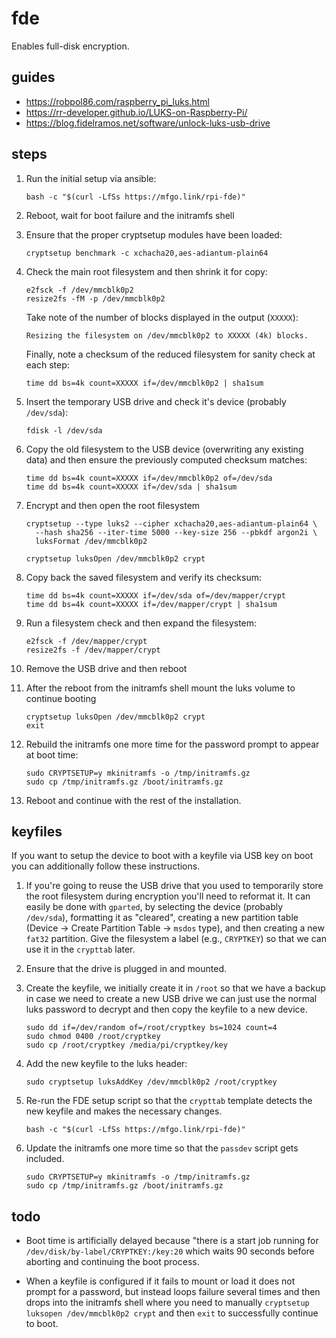 # fde

Enables full-disk encryption.

## guides

- https://robpol86.com/raspberry_pi_luks.html
- https://rr-developer.github.io/LUKS-on-Raspberry-Pi/
- https://blog.fidelramos.net/software/unlock-luks-usb-drive

## steps

1. Run the initial setup via ansible:

   ```shell
   bash -c "$(curl -LfSs https://mfgo.link/rpi-fde)"
   ```

2. Reboot, wait for boot failure and the initramfs shell

3. Ensure that the proper cryptsetup modules have been loaded:

   ```shell
   cryptsetup benchmark -c xchacha20,aes-adiantum-plain64
   ```

4. Check the main root filesystem and then shrink it for copy:

   ```shell
   e2fsck -f /dev/mmcblk0p2
   resize2fs -fM -p /dev/mmcblk0p2
   ```

   Take note of the number of blocks displayed in the output (`XXXXX`):

   ```
   Resizing the filesystem on /dev/mmcblk0p2 to XXXXX (4k) blocks.
   ```

   Finally, note a checksum of the reduced filesystem for sanity check at each
   step:

   ```shell
   time dd bs=4k count=XXXXX if=/dev/mmcblk0p2 | sha1sum
   ```

5. Insert the temporary USB drive and check it's device (probably `/dev/sda`):

   ```shell
   fdisk -l /dev/sda
   ```

6. Copy the old filesystem to the USB device (overwriting any existing data)
   and then ensure the previously computed checksum matches:

   ```shell
   time dd bs=4k count=XXXXX if=/dev/mmcblk0p2 of=/dev/sda
   time dd bs=4k count=XXXXX if=/dev/sda | sha1sum
   ```

7. Encrypt and then open the root filesystem

   ```shell
   cryptsetup --type luks2 --cipher xchacha20,aes-adiantum-plain64 \
     --hash sha256 --iter-time 5000 --key-size 256 --pbkdf argon2i \
     luksFormat /dev/mmcblk0p2
   ```

   ```shell
   cryptsetup luksOpen /dev/mmcblk0p2 crypt
   ```

8. Copy back the saved filesystem and verify its checksum:

   ```shell
   time dd bs=4k count=XXXXX if=/dev/sda of=/dev/mapper/crypt
   time dd bs=4k count=XXXXX if=/dev/mapper/crypt | sha1sum
   ```

9. Run a filesystem check and then expand the filesystem:

   ```shell
   e2fsck -f /dev/mapper/crypt
   resize2fs -f /dev/mapper/crypt
   ```

10. Remove the USB drive and then reboot

11. After the reboot from the initramfs shell mount the luks volume to
    continue booting

    ```shell
    cryptsetup luksOpen /dev/mmcblk0p2 crypt
    exit
    ```

12. Rebuild the initramfs one more time for the password prompt to appear at
    boot time:

    ```shell
    sudo CRYPTSETUP=y mkinitramfs -o /tmp/initramfs.gz
    sudo cp /tmp/initramfs.gz /boot/initramfs.gz
    ```

13. Reboot and continue with the rest of the installation.

## keyfiles

If you want to setup the device to boot with a keyfile via USB key on boot
you can additionally follow these instructions.

1. If you're going to reuse the USB drive that you used to temporarily store
   the root filesystem during encryption you'll need to reformat it. It can
   easily be done with `gparted`, by selecting the device (probably `/dev/sda`),
   formatting it as "cleared", creating a new partition table (Device -> Create
   Partition Table -> `msdos` type), and then creating a new `fat32` partition.
   Give the filesystem a label (e.g., `CRYPTKEY`) so that we can use it in the
   `crypttab` later.

2. Ensure that the drive is plugged in and mounted.

3. Create the keyfile, we initially create it in `/root` so that we have a
   backup in case we need to create a new USB drive we can just use the normal
   luks password to decrypt and then copy the keyfile to a new device.

   ```shell
   sudo dd if=/dev/random of=/root/cryptkey bs=1024 count=4
   sudo chmod 0400 /root/cryptkey
   sudo cp /root/cryptkey /media/pi/cryptkey/key
   ```

4. Add the new keyfile to the luks header:

   ```shell
   sudo cryptsetup luksAddKey /dev/mmcblk0p2 /root/cryptkey
   ```

5. Re-run the FDE setup script so that the `crypttab` template detects the new
   keyfile and makes the necessary changes.

   ```shell
   bash -c "$(curl -LfSs https://mfgo.link/rpi-fde)"
   ```

6. Update the initramfs one more time so that the `passdev` script gets
   included.

   ```shell
   sudo CRYPTSETUP=y mkinitramfs -o /tmp/initramfs.gz
   sudo cp /tmp/initramfs.gz /boot/initramfs.gz
   ```

## todo

- Boot time is artificially delayed because "there is a start job running for
  `/dev/disk/by-label/CRYPTKEY:/key:20` which waits 90 seconds before aborting
  and continuing the boot process.

- When a keyfile is configured if it fails to mount or load it does not prompt
  for a password, but instead loops failure several times and then drops into
  the initramfs shell where you need to manually `cryptsetup luksopen
  /dev/mmcblk0p2 crypt` and then `exit` to successfully continue to boot.
